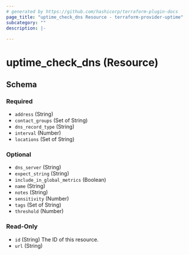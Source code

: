 ```yaml
---
# generated by https://github.com/hashicorp/terraform-plugin-docs
page_title: "uptime_check_dns Resource - terraform-provider-uptime"
subcategory: ""
description: |-
  
---
```


# uptime_check_dns (Resource)





<!-- schema generated by tfplugindocs -->
## Schema

### Required

- `address` (String)
- `contact_groups` (Set of String)
- `dns_record_type` (String)
- `interval` (Number)
- `locations` (Set of String)

### Optional

- `dns_server` (String)
- `expect_string` (String)
- `include_in_global_metrics` (Boolean)
- `name` (String)
- `notes` (String)
- `sensitivity` (Number)
- `tags` (Set of String)
- `threshold` (Number)

### Read-Only

- `id` (String) The ID of this resource.
- `url` (String)


